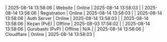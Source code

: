 | 2025-08-14 13:58:06 | Website | Online | 2025-08-14 13:58:03 |
| 2025-08-14 13:58:06 | Registration | Online | 2025-08-14 13:58:03 |
| 2025-08-14 13:58:06 | Auth Server | Online | 2025-08-14 13:58:03 |
| 2025-08-14 13:58:06 | Kezan (PvE) | Offline | 2025-08-03 17:58:02 |
| 2025-08-14 13:58:06 | Gurubashi (PvP) | Offline | N/A |
| 2025-08-14 13:58:06 | Cloudflare | Online | 2025-08-14 13:58:03 |
